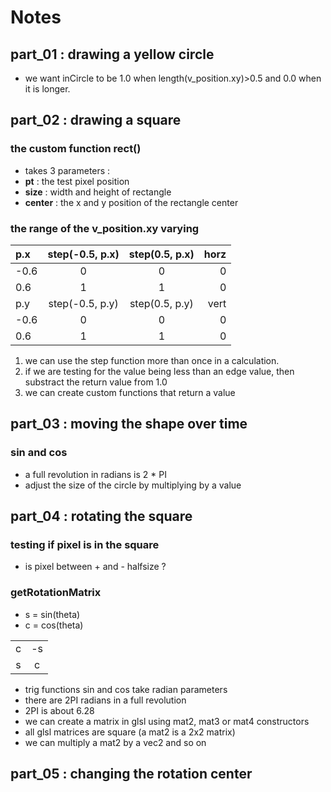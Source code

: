 # Notes

## part_01 : drawing a yellow circle
- we want inCircle to be 1.0 when length(v_position.xy)>0.5
  and 0.0 when it is longer.
  
## part_02 : drawing a square
### the custom function rect()
- takes 3 parameters :
- **pt** : the test pixel position
- **size** : width and height of rectangle
- **center** : the x and y position of the rectangle center

### the range of the v_position.xy varying

| p.x  | step(-0.5, p.x) | step(0.5, p.x) | horz |
| :--- | :-------------: | :------------: | ---: |
| -0.6 | 0               | 0              | 0    |
| 0.6  | 1               | 1              | 0    |
| p.y  | step(-0.5, p.y) | step(0.5, p.y) | vert |
| -0.6 | 0               | 0              | 0    |
| 0.6  | 1               | 1              | 0    |

1. we can use the step function more than once in a calculation.
2. if we are testing for the value being less than an edge value,
   then substract the return value from 1.0
3. we can create custom functions that return a value

## part_03 : moving the shape over time
### sin and cos
- a full revolution in radians is 2 * PI
- adjust the size of the circle by multiplying by a value

## part_04 : rotating the square 
### testing if pixel is in the square 
- is pixel between + and - halfsize ?

### getRotationMatrix 
- s = sin(theta)
- c = cos(theta)

|      |      |
| :--: | :--: |
| c    | -s   |
| s    | c    |

- trig functions sin and cos take radian parameters
- there are 2PI radians in a full revolution
- 2PI is about 6.28
- we can create a matrix in glsl using mat2, mat3 or mat4 constructors
- all glsl matrices are square (a mat2 is a 2x2 matrix)
- we can multiply a mat2 by a vec2 and so on

## part_05 : changing the rotation center
